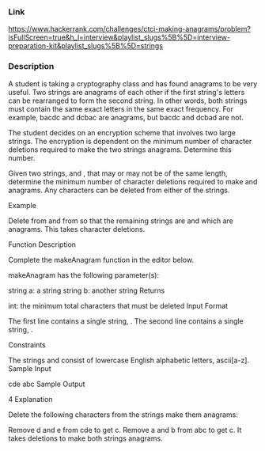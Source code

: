 ### Link
https://www.hackerrank.com/challenges/ctci-making-anagrams/problem?isFullScreen=true&h_l=interview&playlist_slugs%5B%5D=interview-preparation-kit&playlist_slugs%5B%5D=strings

### Description
A student is taking a cryptography class and has found anagrams to be very useful. Two strings are anagrams of each other if the first string's letters can be rearranged to form the second string. In other words, both strings must contain the same exact letters in the same exact frequency. For example, bacdc and dcbac are anagrams, but bacdc and dcbad are not.

The student decides on an encryption scheme that involves two large strings. The encryption is dependent on the minimum number of character deletions required to make the two strings anagrams. Determine this number.

Given two strings,  and , that may or may not be of the same length, determine the minimum number of character deletions required to make  and  anagrams. Any characters can be deleted from either of the strings.

Example


Delete  from  and  from  so that the remaining strings are  and  which are anagrams. This takes  character deletions.

Function Description

Complete the makeAnagram function in the editor below.

makeAnagram has the following parameter(s):

string a: a string
string b: another string
Returns

int: the minimum total characters that must be deleted
Input Format

The first line contains a single string, .
The second line contains a single string, .

Constraints

The strings  and  consist of lowercase English alphabetic letters, ascii[a-z].
Sample Input

cde
abc
Sample Output

4
Explanation

Delete the following characters from the strings make them anagrams:

Remove d and e from cde to get c.
Remove a and b from abc to get c.
It takes  deletions to make both strings anagrams.